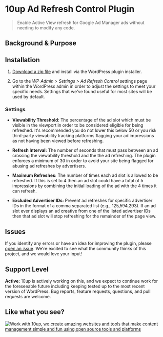 # 10up Ad Refresh Control Plugin

> Enable Active View refresh for Google Ad Manager ads without needing to modify any code.

## Background & Purpose

## Installation
1. [Download a zip file](http://github.com/10up/ad-refresh-control/archive/master.zip) and install via the WordPress plugin installer.

2. Go to the _WP-Admin > Settings > Ad Refresh Control_ settings page within the WordPress admin in order to adjust the settings to meet your specific needs. Settings that we've found useful for most sites will be used by default.

### Settings

- **Viewability Threshold:** The percentage of the ad slot which must be visible in the viewport in order to be considered eligible for being refreshed. It's recommended you do not lower this below 50 or you risk third-party viewability tracking platforms flagging your ad impressions as not having been viewed before refreshing.

- **Refresh Interval:** The number of seconds that must pass between an ad crossing the viewability threshold and the the ad refreshing. The plugin enforces a minimum of 30 in order to avoid your site being flagged for abusing ad refreshes by advertisers.

- **Maximum Refreshes:** The number of times each ad slot is allowed to be refreshed. If this is set to 4 then an ad slot could have a total of 5 impressions by combining the initial loading of the ad with the 4 times it can refresh.

- **Excluded Advertiser IDs:** Prevent ad refreshes for specific advertiser IDs in the format of a comma separated list (e.g., 125,594,293). If an ad slot ever displays an ad creative from one of the listed advertiser IDs then that ad slot will stop refreshing for the remainder of the page view.

## Issues

If you identify any errors or have an idea for improving the plugin, please [open an issue](https://github.com/10up/ad-refresh-control/issues). We're excited to see what the community thinks of this project, and we would love your input!

## Support Level

**Active:** 10up is actively working on this, and we expect to continue work for the foreseeable future including keeping tested up to the most recent version of WordPress.  Bug reports, feature requests, questions, and pull requests are welcome.

## Like what you see?

<a href="http://10up.com/contact/"><img src="https://10updotcom-uploads.s3.amazonaws.com/uploads/2016/08/10up_github_banner-2.png" alt="Work with 10up, we create amazing websites and tools that make content management simple and fun using open source tools and platforms"></a>
